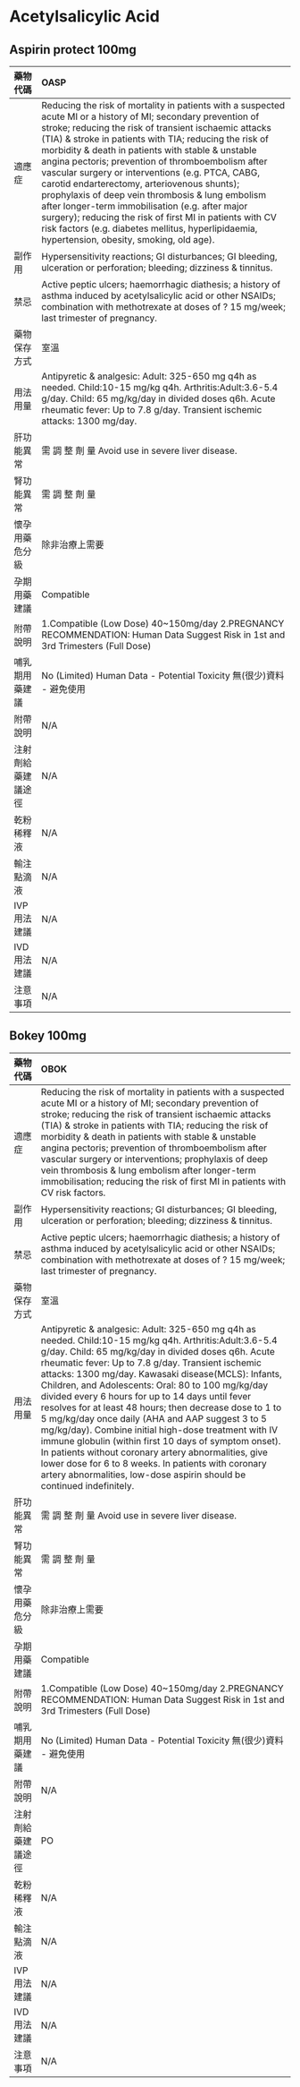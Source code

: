# Acetylsalicylic Acid

## Aspirin protect 100mg

| 藥物代碼           | OASP                                                                                                                                                                                                                                                                                                                                                                                                                                                                                                                                                                                                                                                                                                                 |
|:-------------------|:---------------------------------------------------------------------------------------------------------------------------------------------------------------------------------------------------------------------------------------------------------------------------------------------------------------------------------------------------------------------------------------------------------------------------------------------------------------------------------------------------------------------------------------------------------------------------------------------------------------------------------------------------------------------------------------------------------------------|
| 適應症             | Reducing the risk of mortality in patients with a suspected acute MI or a history of MI; secondary prevention of stroke; reducing the risk of transient ischaemic attacks (TIA) & stroke in patients with TIA; reducing the risk of morbidity & death in patients with stable & unstable angina pectoris; prevention of thromboembolism after vascular surgery or interventions (e.g. PTCA, CABG, carotid endarterectomy, arteriovenous shunts); prophylaxis of deep vein thrombosis & lung embolism after longer-term immobilisation (e.g. after major surgery); reducing the risk of first MI in patients with CV risk factors (e.g. diabetes mellitus, hyperlipidaemia, hypertension, obesity, smoking, old age). |
| 副作用             | Hypersensitivity reactions; GI disturbances; GI bleeding, ulceration or perforation; bleeding; dizziness & tinnitus.                                                                                                                                                                                                                                                                                                                                                                                                                                                                                                                                                                                                 |
| 禁忌               | Active peptic ulcers; haemorrhagic diathesis; a history of asthma induced by acetylsalicylic acid or other NSAIDs; combination with methotrexate at doses of ? 15 mg/week; last trimester of pregnancy.                                                                                                                                                                                                                                                                                                                                                                                                                                                                                                              |
| 藥物保存方式       | 室溫                                                                                                                                                                                                                                                                                                                                                                                                                                                                                                                                                                                                                                                                                                                 |
| 用法用量           | Antipyretic & analgesic: Adult: 325-650 mg q4h as needed.  Child:10-15 mg/kg q4h. Arthritis:Adult:3.6-5.4 g/day.  Child: 65 mg/kg/day in divided doses q6h. Acute rheumatic fever: Up to 7.8 g/day. Transient ischemic attacks: 1300 mg/day.                                                                                                                                                                                                                                                                                                                                                                                                                                                                         |
| 肝功能異常         | 需 調 整 劑 量  Avoid use in severe liver disease.                                                                                                                                                                                                                                                                                                                                                                                                                                                                                                                                                                                                                                                                   |
| 腎功能異常         | 需 調 整 劑 量                                                                                                                                                                                                                                                                                                                                                                                                                                                                                                                                                                                                                                                                                                       |
| 懷孕用藥危分級     | 除非治療上需要                                                                                                                                                                                                                                                                                                                                                                                                                                                                                                                                                                                                                                                                                                       |
| 孕期用藥建議       | Compatible                                                                                                                                                                                                                                                                                                                                                                                                                                                                                                                                                                                                                                                                                                           |
| 附帶說明           | 1.Compatible (Low Dose) 40~150mg/day 2.PREGNANCY RECOMMENDATION: Human Data Suggest Risk in 1st and 3rd Trimesters (Full Dose)                                                                                                                                                                                                                                                                                                                                                                                                                                                                                                                                                                                       |
| 哺乳期用藥建議     | No (Limited) Human Data - Potential Toxicity 無(很少)資料 - 避免使用                                                                                                                                                                                                                                                                                                                                                                                                                                                                                                                                                                                                                                                 |
| 附帶說明           | N/A                                                                                                                                                                                                                                                                                                                                                                                                                                                                                                                                                                                                                                                                                                                  |
| 注射劑給藥建議途徑 | N/A                                                                                                                                                                                                                                                                                                                                                                                                                                                                                                                                                                                                                                                                                                                  |
| 乾粉稀釋液         | N/A                                                                                                                                                                                                                                                                                                                                                                                                                                                                                                                                                                                                                                                                                                                  |
| 輸注點滴液         | N/A                                                                                                                                                                                                                                                                                                                                                                                                                                                                                                                                                                                                                                                                                                                  |
| IVP 用法建議       | N/A                                                                                                                                                                                                                                                                                                                                                                                                                                                                                                                                                                                                                                                                                                                  |
| IVD 用法建議       | N/A                                                                                                                                                                                                                                                                                                                                                                                                                                                                                                                                                                                                                                                                                                                  |
| 注意事項           | N/A                                                                                                                                                                                                                                                                                                                                                                                                                                                                                                                                                                                                                                                                                                                  |

## Bokey 100mg

| 藥物代碼           | OBOK                                                                                                                                                                                                                                                                                                                                                                                                                                                                                                                                                                                                                                                                                                                                                                                                          |
|:-------------------|:--------------------------------------------------------------------------------------------------------------------------------------------------------------------------------------------------------------------------------------------------------------------------------------------------------------------------------------------------------------------------------------------------------------------------------------------------------------------------------------------------------------------------------------------------------------------------------------------------------------------------------------------------------------------------------------------------------------------------------------------------------------------------------------------------------------|
| 適應症             | Reducing the risk of mortality in patients with a suspected acute MI or a history of MI; secondary prevention of stroke; reducing the risk of transient ischaemic attacks (TIA) & stroke in patients with TIA; reducing the risk of morbidity & death in patients with stable & unstable angina pectoris; prevention of thromboembolism after vascular surgery or interventions; prophylaxis of deep vein thrombosis & lung embolism after longer-term immobilisation; reducing the risk of first MI in patients with CV risk factors.                                                                                                                                                                                                                                                                        |
| 副作用             | Hypersensitivity reactions; GI disturbances; GI bleeding, ulceration or perforation; bleeding; dizziness & tinnitus.                                                                                                                                                                                                                                                                                                                                                                                                                                                                                                                                                                                                                                                                                          |
| 禁忌               | Active peptic ulcers; haemorrhagic diathesis; a history of asthma induced by   acetylsalicylic acid or other NSAIDs; combination with methotrexate at doses of ? 15 mg/week; last trimester of pregnancy.                                                                                                                                                                                                                                                                                                                                                                                                                                                                                                                                                                                                     |
| 藥物保存方式       | 室溫                                                                                                                                                                                                                                                                                                                                                                                                                                                                                                                                                                                                                                                                                                                                                                                                          |
| 用法用量           | Antipyretic & analgesic: Adult: 325-650 mg q4h as needed.  Child:10-15 mg/kg q4h. Arthritis:Adult:3.6-5.4 g/day.  Child: 65 mg/kg/day in divided doses q6h. Acute rheumatic fever: Up to 7.8 g/day. Transient ischemic attacks: 1300 mg/day. Kawasaki disease(MCLS): Infants, Children, and Adolescents: Oral: 80 to 100 mg/kg/day divided every 6 hours for up to 14 days until fever resolves for at least 48 hours; then decrease dose to 1 to 5 mg/kg/day once daily (AHA and AAP suggest 3 to 5 mg/kg/day). Combine initial high-dose treatment with IV immune globulin (within first 10 days of symptom onset). In patients without coronary artery abnormalities, give lower dose for 6 to 8 weeks. In patients with coronary artery abnormalities, low-dose aspirin should be continued indefinitely. |
| 肝功能異常         | 需 調 整 劑 量  Avoid use in severe liver disease.                                                                                                                                                                                                                                                                                                                                                                                                                                                                                                                                                                                                                                                                                                                                                            |
| 腎功能異常         | 需 調 整 劑 量                                                                                                                                                                                                                                                                                                                                                                                                                                                                                                                                                                                                                                                                                                                                                                                                |
| 懷孕用藥危分級     | 除非治療上需要                                                                                                                                                                                                                                                                                                                                                                                                                                                                                                                                                                                                                                                                                                                                                                                                |
| 孕期用藥建議       | Compatible                                                                                                                                                                                                                                                                                                                                                                                                                                                                                                                                                                                                                                                                                                                                                                                                    |
| 附帶說明           | 1.Compatible (Low Dose) 40~150mg/day 2.PREGNANCY RECOMMENDATION: Human Data Suggest Risk in 1st and 3rd Trimesters (Full Dose)                                                                                                                                                                                                                                                                                                                                                                                                                                                                                                                                                                                                                                                                                |
| 哺乳期用藥建議     | No (Limited) Human Data - Potential Toxicity 無(很少)資料 - 避免使用                                                                                                                                                                                                                                                                                                                                                                                                                                                                                                                                                                                                                                                                                                                                          |
| 附帶說明           | N/A                                                                                                                                                                                                                                                                                                                                                                                                                                                                                                                                                                                                                                                                                                                                                                                                           |
| 注射劑給藥建議途徑 | PO                                                                                                                                                                                                                                                                                                                                                                                                                                                                                                                                                                                                                                                                                                                                                                                                            |
| 乾粉稀釋液         | N/A                                                                                                                                                                                                                                                                                                                                                                                                                                                                                                                                                                                                                                                                                                                                                                                                           |
| 輸注點滴液         | N/A                                                                                                                                                                                                                                                                                                                                                                                                                                                                                                                                                                                                                                                                                                                                                                                                           |
| IVP 用法建議       | N/A                                                                                                                                                                                                                                                                                                                                                                                                                                                                                                                                                                                                                                                                                                                                                                                                           |
| IVD 用法建議       | N/A                                                                                                                                                                                                                                                                                                                                                                                                                                                                                                                                                                                                                                                                                                                                                                                                           |
| 注意事項           | N/A                                                                                                                                                                                                                                                                                                                                                                                                                                                                                                                                                                                                                                                                                                                                                                                                           |

